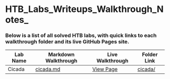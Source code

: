 # HTB_Labs_Writeups_Walkthrough_Notes_

### Below is a list of all solved HTB labs, with quick links to each walkthrough folder and its live GitHub Pages site.

| Lab Name | Markdown Walkthrough | Live Walkthrough | Folder Link |
|----------|----------------------|------------------|-------------|
| Cicada   | [cicada.md](./Cicada_Walkthrough_and_Notes.md) | [View Page](https://subhash00.github.io/HTB_Labs/Cicada_Walkthrough_and_Notes/) | [cicada/](./Cicada_Walkthrough_and_Notes/) |



